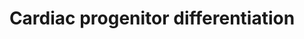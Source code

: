 ---
annotations:
- type: Cell Type Ontology
  value: cardiac muscle cell
- type: Pathway Ontology
  value: regulatory pathway
authors:
- Nsalomonis
- Khanspers
- MaintBot
- AlexanderPico
- Mkutmon
- Ariutta
- Eweitz
- Finterly
communities:
- CIRM_Related
description: Factors involved in the induction of cardiac differentiation in vitro
  and in vivo. This model was based on the below two review articles.  Proteins on
  this pathway have targeted assays available via the [https://assays.cancer.gov/available_assays?wp_id=WP2406
  CPTAC Assay Portal]
last-edited: 2021-06-22
organisms:
- Homo sapiens
redirect_from:
- /index.php/Pathway:WP2406
- /instance/WP2406
schema-jsonld:
- '@context': https://schema.org/
  '@id': https://wikipathways.github.io/pathways/WP2406.html
  '@type': Dataset
  creator:
    '@type': Organization
    name: WikiPathways
  description: Factors involved in the induction of cardiac differentiation in vitro
    and in vivo. This model was based on the below two review articles.  Proteins
    on this pathway have targeted assays available via the [https://assays.cancer.gov/available_assays?wp_id=WP2406
    CPTAC Assay Portal]
  keywords:
  - Retinoic acid
  - PDGFRA
  - FOXA2
  - BMP4
  - MEF2C
  - NOG
  - TNNI3
  - IGF1
  - CXCR4
  - MESP1
  - SOX1
  - NODAL
  - POU5F1
  - LIN28B
  - DKK1
  - GSK3B
  - MESP2
  - SIRPA
  - ACTC1
  - INS
  - ISL1
  - TBX5
  - ZFP42
  - LIN28A
  - INHBA
  - TBX20
  - TGFB1
  - IRX4
  - IGF2
  - NRG1
  - NCAM1
  - MAPK14
  - NANOG
  - T
  - WNT3A
  - FGF2
  - NKX2-5
  - MYL2
  - BMP1
  - GATA4
  - KDR
  - MYH6
  - KIT
  - ANPEP
  - MIXL1
  - PAX6
  - SOX2
  - THY1
  - TNNT2
  - MYLK3
  - SCN5A
  - SOX17
  - NOTCH1
  - WNT
  - ROR2
  license: CC0
  name: Cardiac progenitor differentiation
seo: CreativeWork
title: Cardiac progenitor differentiation
wpid: WP2406
---